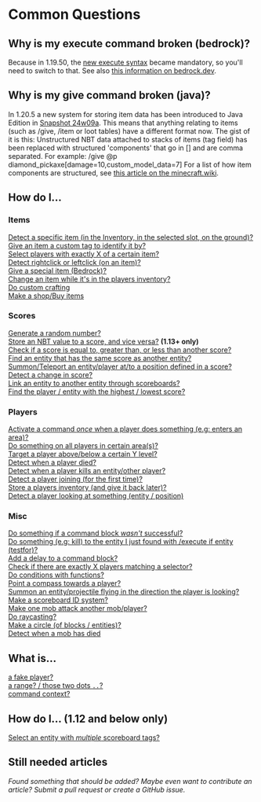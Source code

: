# Common Questions

## Why is my execute command broken (bedrock)?

Because in 1.19.50, the [new execute syntax](https://learn.microsoft.com/en-us/minecraft/creator/documents/commandsnewexecute) became mandatory, so you'll need to switch to that. See also [this information on bedrock.dev](https://wiki.bedrock.dev/commands/new-execute.html).

## Why is my give command broken (java)?
In 1.20.5 a new system for storing item data has been introduced to Java Edition in [Snapshot 24w09a](https://www.minecraft.net/en-us/article/minecraft-snapshot-24w09a).
This means that anything relating to items (such as /give, /item or loot tables) have a different format now.
The gist of it is this: Unstructured NBT data attached to stacks of items (tag field) has been replaced with structured 'components' that go in [] and are comma separated. For example: /give @p diamond_pickaxe[damage=10,custom_model_data=7]
For a list of how item components are structured, see [this article on the minecraft.wiki](https://minecraft.wiki/w/Item_format/1.20.5).

## How do I...

### Items

[Detect a specific item (in the Inventory, in the selected slot, on the ground)?](/wiki/questions/detectitem)  
[Give an item a custom tag to identify it by?](/wiki/questions/customitemtag)  
[Select players with exactly X of a certain item?](/wiki/questions/amountitems)  
[Detect rightclick or leftclick (on an item)?](/wiki/questions/itemclick)  
[Give a special item (Bedrock)?](/wiki/questions/giveitembedrock)  
[Change an item while it's in the players inventory?](/wiki/questions/modifyinventory)  
[Do custom crafting](/wiki/questions/cust)  
[Make a shop/Buy items](wiki/questions/shop)

### Scores

[Generate a random number?](/wiki/questions/randomnumber)  
[Store an NBT value to a score, and vice versa?](/wiki/questions/nbttransfer) **(1.13+ only)**  
[Check if a score is equal to, greater than, or less than another score?](/wiki/questions/scorecompare)  
[Find an entity that has the same score as another entity?](/wiki/questions/findsamescoreentity)  
[Summon/Teleport an entity/player at/to a position defined in a score?](/wiki/questions/movetoscore)  
[Detect a change in score?](/wiki/questions/changeofscore)  
[Link an entity to another entity through scoreboards?](/wiki/questions/linkentity)  
[Find the player / entity with the highest / lowest score?](/wiki/questions/highestscore/)   

### Players

[Activate a command *once* when a player does something (e.g: enters an area)?](/wiki/questions/runonce)  
[Do something on all players in certain area(s)?](/wiki/questions/areas)   
[Target a player above/below a certain Y level?](/wiki/questions/heighttest)  
[Detect when a player died?](/wiki/questions/playerdeaths)  
[Detect when a player kills an entity/other player?](/wiki/questions/playerkills)  
[Detect a player joining (for the first time)?](/wiki/questions/playerjoin)  
[Store a players inventory (and give it back later)?](/wiki/questions/storeinventory)  
[Detect a player looking at something (entity / position)](/wiki/questions/lookat)  

### Misc

[Do something if a command block *wasn't* successful?](/wiki/questions/blockinvert)  
[Do something (e.g: kill) to the entity I just found with /execute if entity (testfor)?](/wiki/questions/tagentity)  
[Add a delay to a command block?](/wiki/questions/blockdelay)  
[Check if there are exactly X players matching a selector?](/wiki/questions/numplayers)  
[Do conditions with functions?](/wiki/questions/functionconditions)  
[Point a compass towards a player?](/wiki/questions/compasstoplayer)  
[Summon an entity/projectile flying in the direction the player is looking?](/wiki/questions/shootfacing)  
[Make a scoreboard ID system?](/wiki/questions/linkentity)  
[Make one mob attack another mob/player?](/wiki/questions/angermob)  
[Do raycasting?](/wiki/questions/raycast)   
[Make a circle (of blocks / entities)?](/wiki/questions/mak)  
[Detect when a mob has died](/wiki/questions/mobdeaths)

## What is...

[a fake player?](/wiki/questions/fakeplayer)  
[a range? / those two dots `..`?](/wiki/questions/range)  
[command context?](/wiki/questions/commandcontext)  


## How do I... (1.12 and below only)

[Select an entity with *multiple* scoreboard tags?](/wiki/questions/multipletags)


## Still needed articles

*Found something that should be added? Maybe even want to contribute an article? Submit a pull request or create a GitHub issue.*
